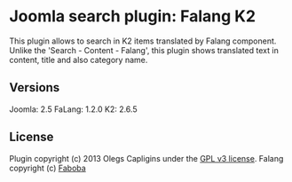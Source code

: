 # Joomla search plugin: Falang K2

This plugin allows to search in K2 items translated by Falang component.
Unlike the 'Search - Content - Falang', this plugin shows translated text in content, title and also category name.

## Versions

Joomla: 2.5
FaLang: 1.2.0
K2:     2.6.5

## License

Plugin copyright (c) 2013 Olegs Capligins under the [GPL v3 license](http://www.gnu.org/licenses/gpl-3.0.html).
Falang copyright (c) [Faboba](http://www.faboba.com)